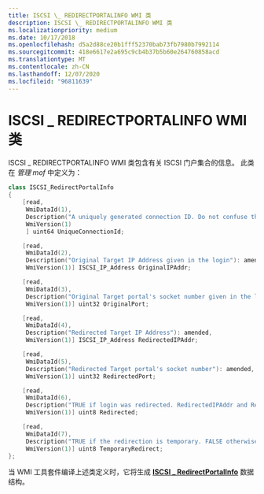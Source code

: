 ```yaml
---
title: ISCSI \_ REDIRECTPORTALINFO WMI 类
description: ISCSI \_ REDIRECTPORTALINFO WMI 类
ms.localizationpriority: medium
ms.date: 10/17/2018
ms.openlocfilehash: d5a2d88ce20b1fff52370bab73fb7980b7992114
ms.sourcegitcommit: 418e6617e2a695c9cb4b37b5b60e264760858acd
ms.translationtype: MT
ms.contentlocale: zh-CN
ms.lasthandoff: 12/07/2020
ms.locfileid: "96811639"
---
```

# <a name="iscsi_redirectportalinfo-wmi-class"></a>ISCSI \_ REDIRECTPORTALINFO WMI 类


ISCSI \_ REDIRECTPORTALINFO WMI 类包含有关 ISCSI 门户集合的信息。 此类在 *管理 mof* 中定义为：

```cpp
class ISCSI_RedirectPortalInfo
{
    [read,
     WmiDataId(1),
     Description("A uniquely generated connection ID. Do not confuse this with CID."): amended,
     WmiVersion(1)
     ] uint64 UniqueConnectionId;

    [read,
     WmiDataId(2),
     Description("Original Target IP Address given in the login"): amended,
     WmiVersion(1)] ISCSI_IP_Address OriginalIPAddr;

    [read,
     WmiDataId(3),
     Description("Original Target portal's socket number given in the login"): amended,
     WmiVersion(1)] uint32 OriginalPort;

    [read,
     WmiDataId(4),
     Description("Redirected Target IP Address"): amended,
     WmiVersion(1)] ISCSI_IP_Address RedirectedIPAddr;

    [read,
     WmiDataId(5),
     Description("Redirected Target portal's socket number"): amended,
     WmiVersion(1)] uint32 RedirectedPort;

    [read,
     WmiDataId(6),
     Description("TRUE if login was redirected. RedirectedIPAddr and RedirectedPort are valid then."): amended,
     WmiVersion(1)] uint8 Redirected;

    [read,
     WmiDataId(7),
     Description("TRUE if the redirection is temporary. FALSE otherwise"): amended,
     WmiVersion(1)] uint8 TemporaryRedirect;
};
```

当 WMI 工具套件编译上述类定义时，它将生成 [**ISCSI \_ RedirectPortalInfo**](/windows-hardware/drivers/ddi/iscsimgt/ns-iscsimgt-_iscsi_redirectportalinfo) 数据结构。

 

